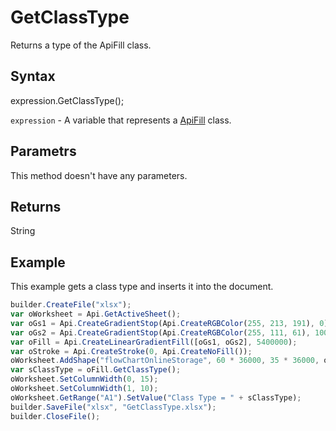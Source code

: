# GetClassType

Returns a type of the ApiFill class.

## Syntax

expression.GetClassType();

`expression` - A variable that represents a [ApiFill](../ApiFill.md) class.

## Parametrs

This method doesn't have any parameters.

## Returns

String

## Example

This example gets a class type and inserts it into the document.

```javascript
builder.CreateFile("xlsx");
var oWorksheet = Api.GetActiveSheet();
var oGs1 = Api.CreateGradientStop(Api.CreateRGBColor(255, 213, 191), 0);
var oGs2 = Api.CreateGradientStop(Api.CreateRGBColor(255, 111, 61), 100000);
var oFill = Api.CreateLinearGradientFill([oGs1, oGs2], 5400000);
var oStroke = Api.CreateStroke(0, Api.CreateNoFill());
oWorksheet.AddShape("flowChartOnlineStorage", 60 * 36000, 35 * 36000, oFill, oStroke, 0, 2 * 36000, 1, 3 * 36000);
var sClassType = oFill.GetClassType();
oWorksheet.SetColumnWidth(0, 15);
oWorksheet.SetColumnWidth(1, 10);
oWorksheet.GetRange("A1").SetValue("Class Type = " + sClassType);
builder.SaveFile("xlsx", "GetClassType.xlsx");
builder.CloseFile();
```